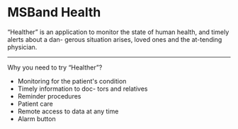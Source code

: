 # MSBand Health
“Healther” is an application to monitor the state of human health, and timely alerts about a dan- gerous situation arises, loved ones and the at-tending physician.

---

Why you need to try “Healther”?
- Monitoring for the patient's condition
- Timely information to doc- tors and relatives
- Reminder procedures
- Patient care
- Remote access to data at any time
- Alarm button
